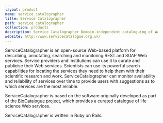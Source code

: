 ```yaml
---
layout: product
name: service_catalographer
title: Service Catalographer
path: service_catalographer
collection: products
description: Service Catalographer Domain-independent cataloguing of Web services
website: http://www.servicecatalogue.org.uk/
---
```


ServiceCatalographer is an open-source Web-based platform for describing, annotating, searching and monitoring REST and SOAP Web services. Service providers and institutions can use it to curate and publicise their Web services. Scientists can use its powerful search capabilities for locating the services they need to help them with their scientific research and work. ServiceCatalographer can monitor availability and reliability of services over time to provide users with suggestions as to which services are the most reliable.

ServiceCatalographer is based on the software originally developed as part of the [BioCatalogue project](/projects/biocatalogue), which provides a curated catalogue of life science Web services.

ServiceCatalographer is written in Ruby on Rails.

